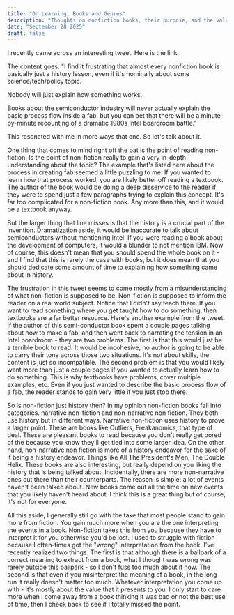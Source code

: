 ```yaml
---
title: "On Learning, Books and Genres"
description: "Thoughts on nonfiction books, their purpose, and the value of different reading approaches"
date: "September 28 2025"
draft: false
---
```


I recently came across an interesting tweet. Here is the link.

The content goes:
"I find it frustrating that almost every nonfiction book is basically just a history lesson, even if it's nominally about some science/tech/policy topic.

Nobody will just explain how something works.

Books about the semiconductor industry will never actually explain the basic process flow inside a fab, but you can bet that there will be a minute-by-minute recounting of a dramatic 1980s Intel boardroom battle."

This resonated with me in more ways that one. So let's talk about it.

One thing that comes to mind right off the bat is the point of reading non-fiction. Is the point of non-fiction really to gain a very in-depth understanding about the topic? The example that's listed here about the process in creating fab seemed a little puzzling to me. If you wanted to learn how that process worked, you are likely better off reading a textbook. The author of the book would be doing a deep disservice to the reader if they were to spend just a few paragraphs trying to explain this concept. It's far too complicated for a non-fiction book. Any more than this, and it would be a textbook anyway.

But the larger thing that line misses is that the history is a crucial part of the invention. Dramatization aside, it would be inaccurate to talk about semiconductors without mentioning intel. If you were reading a book about the development of computers, it would a blunder to not mention IBM. Now of course, this doesn't mean that you should spend the whole book on it - and I find that this is rarely the case with books, but it does mean that you should dedicate some amount of time to explaining how something came about in history.

The frustration in this tweet seems to come mostly from a misunderstanding of what non-fiction is supposed to be. Non-fiction is supposed to inform the reader on a real world subject. Notice that I didn't say teach there. If you want to read something where you get taught how to do something, then textbooks are a far better resource. Here's another example from the tweet. If the author of this semi-conductor book spent a couple pages talking about how to make a fab, and then went back to narrating the tension in an Intel boardroom - they are two problems. The first is that this would just be a terrible book to read. It would be incohesive, no author is going to be able to carry their tone across those two situations. It's not about skills, the content is just so incompatible. The second problem is that you would likely want more than just a couple pages if you wanted to actually learn how to do something. This is why textbooks have problems, cover multiple examples, etc. Even if you just wanted to describe the basic process flow of a fab, the reader stands to gain very little if you just stop there.

So is non-fiction just history then? In my opinion non-fiction books fall into categories. narrative non-fiction and non-narrative non fiction. They both use history but in different ways. Narrative non-fiction uses history to prove a larger point. These are books like Outliers, Freakanomics, that type of deal. These are pleasant books to read because you don't really get bored of the because you know they'll get tied into some larger idea. On the other hand, non-narrative non fiction is more of a history endeavor for the sake of it being a history endeavor. Things like All The President's Men, The Double Helix. These books are also interesting, but really depend on you liking the history that is being talked about. Incidentally, there are more non-narrative ones out there than their counterparts. The reason is simple: a lot of events haven't been talked about. New books come out all the time on new events that you likely haven't heard about. I think this is a great thing but of course, it's not for everyone.

All this aside, I generally still go with the take that most people stand to gain more from fiction. You gain much more when you are the one interpreting the events in a book. Non-fiction takes this from you because they have to interpret it for you otherwise you'd be lost. I used to struggle with fiction because I often-times got the "wrong" interpretation from the book. I've recently realized two things. The first is that although there is a ballpark of a correct meaning to extract from a book, what I thought was wrong was rarely outside this ballpark - so I don't fuss too much about it now. The second is that even if you misinterpret the meaning of a book, in the long run it really doesn't matter too much. Whatever interpretation you come up with - it's mostly about the value that it presents to you. I only start to care more when I come away from a book thinking it was bad or not the best use of time, then I check back to see if I totally missed the point.
